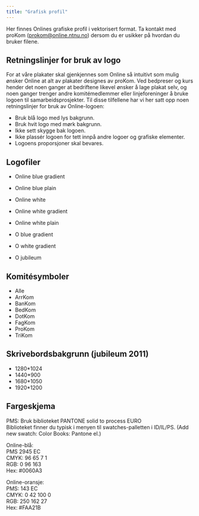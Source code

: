 ```yaml
---
title: "Grafisk profil"
---
```


Her finnes Onlines grafiske profil i vektorisert format. Ta kontakt med proKom (prokom@online.ntnu.no) dersom du er usikker på hvordan du bruker filene.

## Retningslinjer for bruk av logo

For at våre plakater skal gjenkjennes som Online så intuitivt som mulig ønsker Online at alt av plakater designes av proKom. Ved bedpreser og kurs hender det noen ganger at bedriftene likevel ønsker å lage plakat selv, og noen ganger trenger andre komitémedlemmer eller linjeforeninger å bruke logoen til samarbeidsprosjekter. Til disse tilfellene har vi her satt opp noen retningslinjer for bruk av Online-logoen:


* Bruk blå logo med lys bakgrunn.
* Bruk hvit logo med mørk bakgrunn.
* Ikke sett skygge bak logoen.
* Ikke plassér logoen for tett innpå andre logoer og grafiske elementer.
* Logoens proporsjoner skal bevares.

## Logofiler

* Online blue gradient
* Online blue plain
* Online white
* Online white gradient
* Online white plain

* O blue gradient
* O white gradient
* O jubileum

## Komitésymboler

* Alle
* ArrKom
* BanKom
* BedKom
* DotKom
* FagKom
* ProKom
* TriKom

## Skrivebordsbakgrunn (jubileum 2011)

* 1280*1024
* 1440*900
* 1680*1050
* 1920*1200

## Fargeskjema

PMS: Bruk biblioteket PANTONE solid to process EURO  
Biblioteket finner du typisk i menyen til swatches-palletten i ID/IL/PS. (Add new swatch: Color Books: Pantone el.)

Online-blå:  
PMS 2945 EC  
CMYK: 96 65 7 1  
RGB: 0 96 163  
Hex: #0060A3  

Online-oransje:  
PMS: 143 EC  
CMYK: 0 42 100 0  
RGB: 250 162 27  
Hex: #FAA21B  